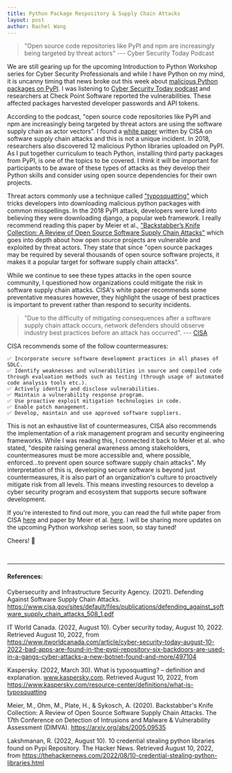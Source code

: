 ```yaml
---
title: Python Package Respository & Supply Chain Attacks 
layout: post
author: Rachel Wang
---
```


>"Open source code repositories like PyPI and npm are increasingly being targeted by threat actors" --- Cyber Security Today Podcast

We are still gearing up for the upcoming Introduction to Python Workshop series for Cyber Security Professionals and while I have Python on my mind, it is uncanny timing that news broke out this week
about [malicious Python packages on PyPI](https://thehackernews.com/2022/08/10-credential-stealing-python-libraries.html). I was listening to [Cyber Security Today podcast](https://www.itworldcanada.com/article/cyber-security-today-august-10-2022-bad-apps-are-found-in-the-pypi-repository-six-backdoors-are-used-in-a-gangs-cyber-attacks-a-new-botnet-found-and-more/497104) and researchers at Check Point Software reported the vulnerabilities. These affected packages harvested developer passwords and API tokens.

According to the podcast, "open source code repositories like PyPI and npm are increasingly being targeted by threat actors are using the software supply chain as actor vectors". I found a [white paper](https://www.cisa.gov/sites/default/files/publications/defending_against_software_supply_chain_attacks_508_1.pdf) written by CISA on software supply chain attacks and this is not a unique incident. In 2018, researchers also discovered 12 malicious Python libraries uploaded on PyPI. As I put together curriculum to teach Python, installing third party packages from PyPI, is one of the topics to be covered. I think it will be important for participants to be aware of these types of attacks as they develop their Python skills and consider using open source dependencies for their own projects.

Threat actors commonly use a technique called ["typosquatting"](https://www.kaspersky.com/resource-center/definitions/what-is-typosquatting) which tricks developers into downloading malicious python packages with common misspellings. In the 2018 PyPI attack, developers were lured into believing they were downloading django, a popular web framework. I really recommend reading this paper by Meier et al., ["Backstabber’s Knife Collection: A Review of Open Source Software Supply Chain Attacks"](https://arxiv.org/abs/2005.09535) which goes into depth about how open source projects are vulnerable and exploited by threat actors. They state that since "open source packages may be required by several thousands of open source software projects, it makes it a popular target for software supply chain attacks". 

While we continue to see these types attacks in the open source community, I questioned how organizations could mitigate the risk in software supply chain attacks. CISA's white paper recommends some preventative measures however, they highlight the usage of best practices is important to prevent rather than respond to security incidents.


>"Due to the difficulty of mitigating consequences after a software supply chain attack occurs, network defenders should observe industry best practices before an attack has occurred". --- [CISA](https://www.cisa.gov/sites/default/files/publications/defending_against_software_supply_chain_attacks_508_1.pdf)

CISA recommends some of the follow countermeasures:

    ✅ Incorporate secure software development practices in all phases of SDLC.
    ✅ Identify weaknesses and vulnerabilities in source and compiled code through evaluation methods such as testing (through usage of automated code analysis tools etc.).
    ✅ Actively identify and disclose vulnerabilities.
    ✅ Maintain a vulnerability response program.
    ✅ Use proactive exploit mitigation technologies in code.
    ✅ Enable patch management.
    ✅ Develop, maintain and use approved software suppliers.


This is not an exhaustive list of countermeasures, CISA also recommends the implementation of a risk management program and security engineering frameworks. While I was reading this, I connected it back to Meier et al. who stated, "despite raising general awareness among stakeholders, countermeasures must be more accessible and, where possible, enforced...to prevent open source software supply chain attacks". My interpretation of this is, developing secure software is beyond just countermeasures, it is also part of an organization's culture to proactively mitigate risk from all levels. This means investing resources to develop a cyber security program and ecosystem that supports secure software development.

If you're interested to find out more, you can read the full white paper from CISA [here](https://www.cisa.gov/sites/default/files/publications/defending_against_software_supply_chain_attacks_508_1.pdf) and paper by Meier et al. [here](https://arxiv.org/abs/2005.09535). I will be sharing more updates on the upcoming Python workshop series soon, so stay tuned! 

Cheers! 👋

<br>

----

#### References:

Cybersecurity and Infrastructure Security Agency. (2021). Defending Against Software Supply Chain Attacks. https://www.cisa.gov/sites/default/files/publications/defending_against_software_supply_chain_attacks_508_1.pdf

IT World Canada. (2022, August 10). Cyber security today, August 10, 2022. Retrieved August 10, 2022, from https://www.itworldcanada.com/article/cyber-security-today-august-10-2022-bad-apps-are-found-in-the-pypi-repository-six-backdoors-are-used-in-a-gangs-cyber-attacks-a-new-botnet-found-and-more/497104 

Kaspersky. (2022, March 30). What is typosquatting? – definition and explanation. www.kaspersky.com. Retrieved August 10, 2022, from https://www.kaspersky.com/resource-center/definitions/what-is-typosquatting 

Meier, M., Ohm, M., Plate, H., & Sykosch, A. (2020). Backstabber's Knife Collection: A Review of Open Source Software Supply Chain Attacks. The 17th Conference on Detection of Intrusions and Malware & Vulnerability Assessment (DIMVA). https://arxiv.org/abs/2005.09535

Lakshmanan, R. (2022, August 10). 10 credential stealing python libraries found on Pypi Repository. The Hacker News. Retrieved August 10, 2022, from https://thehackernews.com/2022/08/10-credential-stealing-python-libraries.html 